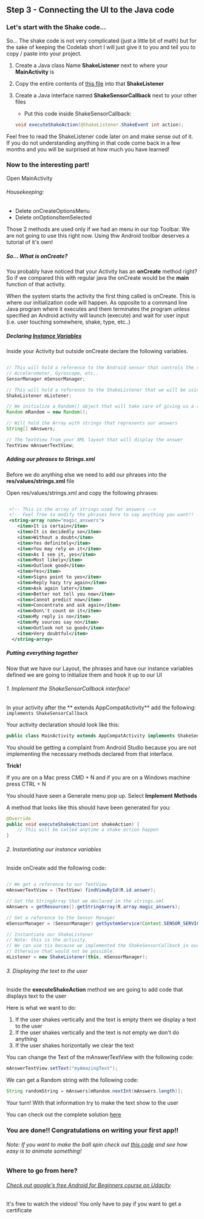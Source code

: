 ## Step 3 - Connecting the UI to the Java code

### Let's start with the Shake code...

So... The shake code is not very complicated (just a little bit of math) but for the sake of keeping the Codelab short I will just give it to you and tell you to copy / paste into your project.

1. Create a Java class Name **ShakeListener** next to where your **MainActivity** is
2. Copy the entire contents of [this file](https://github.com/fnk0/MagicBall/blob/master/mobile/src/main/java/com/gabilheri/magicball/ShakeListener.java) into that **ShakeListener**
3. Create a Java interface named **ShakeSensorCallback** next to your other files
    * Put this code inside ShakeSensorCallback:

    ```java
    void executeShakeAction(@ShakeListener.ShakeEvent int action);
    ```

Feel free to read the ShakeListener code later on and make sense out of it. If you do not understanding anything in that code come back in a few months and you will be surprised at how much you have learned!

### Now to the interesting part!

Open MainActivity

###### Housekeeping:

* Delete onCreateOptionsMenu
* Delete onOptionsItemSelected

Those 2 methods are used only if we had an menu in our top Toolbar. We are not going to use this right now. Using thw Android toolbar deserves a tutorial of it's own!

##### So... What is onCreate?

You probably have noticed that your Activity has an **onCreate** method right? So if we compared this with regular java the onCreate would be the **main** function of that activity.

When the system starts the activity the first thing called is onCreate. This is where our initialization code will happen.
As opposite to a command line Java program where it executes and them terminates the program unless specified an Android activity will launch (execute) and wait for user input (i.e. user touching somewhere, shake, type, etc..)

##### Declaring [Instance Variables](https://en.wikipedia.org/wiki/Instance_variable)

Inside your Activity but outside onCreate declare the following variables.

```java

// This will hold a reference to the Android sensor that controls the sensors such as
// Accelerometer, Gyroscope, etc..
SensorManager mSensorManager;

// This will hold a reference to the ShakeListener that we will be using to detect when a shake happens
ShakeListener mListener;

// We initialize a Random() object that will take care of giving us a random phrase
Random mRandom = new Random();

// Will hold the Array with strings that represents our answers
String[] mAnswers;

// The TextView from your XML layout that will display the answer
TextView mAnswerTextView;

```

##### Adding our phrases to Strings.xml

Before we do anything else we need to add our phrases into the **res/values/strings.xml** file

Open res/values/strings.xml and copy the following phrases:

```xml

 <!-- This is the array of strings used for answers -->
 <!-- Feel free to modify the phrases here to say anything you want!! -->
 <string-array name="magic_answers">
    <item>It is certain</item>
    <item>It is decidedly so</item>
    <item>Without a doubt</item>
    <item>Yes definitely</item>
    <item>You may rely on it</item>
    <item>As I see it, yes</item>
    <item>Most likely</item>
    <item>Outlook good</item>
    <item>Yes</item>
    <item>Signs point to yes</item>
    <item>Reply hazy try again</item>
    <item>Ask again later</item>
    <item>Better not tell you now</item>
    <item>Cannot predict now</item>
    <item>Concentrate and ask again</item>
    <item>Don\'t count on it</item>
    <item>My reply is no</item>
    <item>My sources say no</item>
    <item>Outlook not so good</item>
    <item>Very doubtful</item>
  </string-array>

```

##### Putting everything together

Now that we have our Layout, the phrases and have our instance variables defined we are going to initialize them and hook it up to our UI

###### 1. Implement the ShakeSensorCallback interface!

In your activity after the ** extends AppCompatActivity** add the following: ``` implements ShakeSensorCallback ```

Your activity declaration should look like this:

```java
public class MainActivity extends AppCompatActivity implements ShakeSensorCallback
```

You should be getting a complaint from Android Studio because you are not implementing the necessary methods declared from that interface.

**Trick!**

If you are on a Mac press CMD + N and if you are on a Windows machine press CTRL + N

You should have seen a Generate menu pop up. Select **Implement Methods**

A method that looks like this should have been generated for you:

```java
@Override
public void executeShakeAction(int shakeAction) {
    // This will be called anytime a shake action happen
}
```

###### 2. Instantiating our instance variables

Inside onCreate add the following code:

```java

// We get a reference to our TextView
mAnswerTextView = (TextView) findViewById(R.id.answer);

// Get the StringArray that we declared in the strings.xml
mAnswers = getResources().getStringArray(R.array.magic_answers);

// Get a reference to the Sensor Manager
mSensorManager = (SensorManager) getSystemService(Context.SENSOR_SERVICE);

// Instantiate our ShakeListener
// Note: this is the activity.
// We can use tis because we implemented the ShakeSensorCallback in our activity
// Otherwise that would not be possible.
mListener = new ShakeListener(this, mSensorManager);

```

###### 3. Displaying the text to the user

Inside the **executeShakeAction** method we are going to add code that displays text to the user

Here is what we want to do:

1. If the user shakes vertically and the text is empty them we display a text to the user
2. If the user shakes vertically and the text is not empty we don't do anything
3. If the user shakes horizontally we clear the text

You can change the Text of the mAnswerTextView with the following code:

```java
mAnswerTextView.setText("myAmazingText");
```

We can get a Random string with the following code:

```java
String randomString = mAnswers[mRandom.nextInt(mAnswers.length)];
```

Your turn! With that information try to make the text show to the user

You can check out the complete solution [here](https://gist.github.com/fnk0/25fbd5f83186607b0467)

### You are done!! Congratulations on writing your first app!!

###### Note: If you want to make the ball spin check out [this code](https://github.com/fnk0/MagicBall/blob/master/mobile/src/main/java/com/gabilheri/magicball/MainActivity.java) and see how easy is to animate something!

### Where to go from here?

###### [Check out google's free Android for Beginners course on Udacity](https://www.udacity.com/course/android-development-for-beginners--ud837)

It's free to watch the videos! You only have to pay if you want to get a certificate
